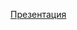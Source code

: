 [Презентация](https://docs.google.com/presentation/d/1ymWv00Y-VYyyLS_OIW-sqyf4aKzpd7vjJyo2fCReBoU/edit?usp=sharing)
